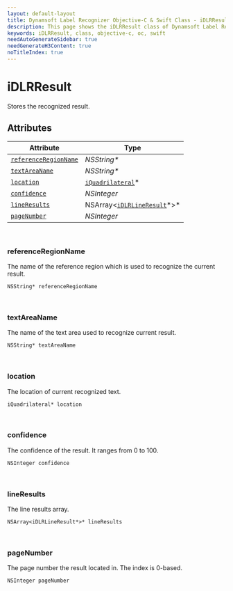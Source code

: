 ```yaml
---
layout: default-layout
title: Dynamsoft Label Recognizer Objective-C & Swift Class - iDLRResult
description: This page shows the iDLRResult class of Dynamsoft Label Recognizer for iOS SDK.
keywords: iDLRResult, class, objective-c, oc, swift
needAutoGenerateSidebar: true
needGenerateH3Content: true
noTitleIndex: true
---
```



# iDLRResult
Stores the recognized result.

  

## Attributes
  
| Attribute | Type |
|---------- | ---- |
| [`referenceRegionName`](#referenceregionname) | *NSString\** |
| [`textAreaName`](#textareaname) | *NSString\** |
| [`location`](#location) | [`iQuadrilateral`](quadrilateral.md)\* |
| [`confidence`](#confidence) | *NSInteger* |
| [`lineResults`](#lineresults) | NSArray<[`iDLRLineResult`](dlr-line-result.md)\*>\* |
| [`pageNumber`](#pagenumber) | *NSInteger* |


&nbsp;

### referenceRegionName
The name of the reference region which is used to recognize the current result.
```objc
NSString* referenceRegionName
```

&nbsp;

### textAreaName
The name of the text area used to recognize current result.
```objc
NSString* textAreaName
```

&nbsp;

### location
The location of current recognized text.
```objc
iQuadrilateral* location
```


&nbsp;

### confidence
The confidence of the result. It ranges from 0 to 100.
```objc
NSInteger confidence
```


&nbsp;

### lineResults
The line results array.
```objc
NSArray<iDLRLineResult*>* lineResults
```

&nbsp;

### pageNumber
The page number the result located in. The index is 0-based.
```objc
NSInteger pageNumber
```
